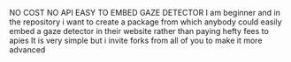 NO COST NO API EASY TO EMBED GAZE DETECTOR
I am beginner and in the repository i want to create a package from which anybody could easily embed a gaze detector in their website rather than paying hefty fees to apies
It is very simple but i invite forks from all of you to make it more advanced
